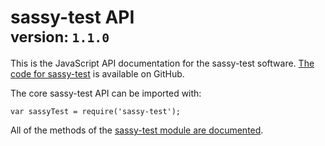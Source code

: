 # sassy-test API<br><small>version: `1.1.0`</small>

This is the JavaScript API documentation for the sassy-test software. [The code
for sassy-test](https://github.com/JohnAlbin/sassy-test) is available on GitHub.

The core sassy-test API can be imported with:

```
var sassyTest = require('sassy-test');
```

All of the methods of the [sassy-test module are documented](module-sassy-test.html).
